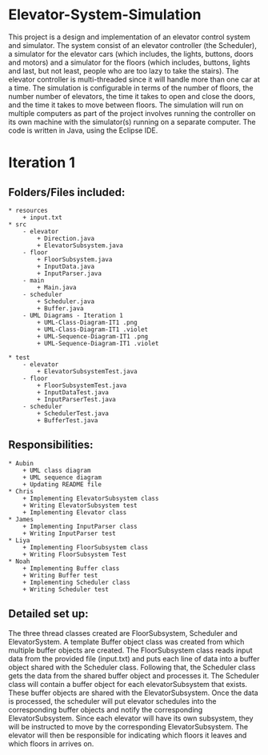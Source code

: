 # Elevator-System-Simulation
This project is a design and implementation of an elevator control system and simulator. The system consist of an elevator controller (the Scheduler), a simulator for the elevator cars (which includes, the lights, buttons, doors and motors) and a simulator for the floors (which includes, buttons, lights and last, but not least, people who are too lazy to take the stairs). The elevator controller is multi-threaded since it will handle more than one car at a time. The simulation is configurable in terms of the number of floors, the number number of elevators, the time it takes to open and close the doors, and the time it takes to move between floors. The simulation will run on multiple computers as part of the project involves running the controller on its own machine with the simulator(s) running on a separate computer. The code is written in Java, using the Eclipse IDE.


# Iteration 1

## Folders/Files included:

    * resources
        + input.txt
    * src
        - elevator
            + Direction.java
            + ElevatorSubsystem.java
        - floor
            + FloorSubsystem.java
            + InputData.java
            + InputParser.java
        - main
            + Main.java
        - scheduler
            + Scheduler.java
            + Buffer.java
        - UML Diagrams - Iteration 1
            + UML-Class-Diagram-IT1 .png
            + UML-Class-Diagram-IT1 .violet
            + UML-Sequence-Diagram-IT1 .png
            + UML-Sequence-Diagram-IT1 .violet
    
    * test
        - elevator
            + ElevatorSubsystemTest.java
        - floor
            + FloorSubsystemTest.java
            + InputDataTest.java
            + InputParserTest.java
        - scheduler
            + SchedulerTest.java
            + BufferTest.java

## Responsibilities:

    * Aubin
        + UML class diagram
        + UML sequence diagram
        + Updating README file
    * Chris
        + Implementing ElevatorSubsystem class
        + Writing ElevatorSubsystem test
        + Implementing Elevator class
    * James
        + Implementing InputParser class
        + Writing InputParser test
    * Liya
        + Implementing FloorSubsystem class
        + Writing FloorSubsystem Test
    * Noah
        + Implementing Buffer class
        + Writing Buffer test
        + Implementing Scheduler class
        + Writing Scheduler test

## Detailed set up:

The three thread classes created are FloorSubsystem, Scheduler and ElevatorSystem. A template Buffer object class was   created from which multiple buffer objects are created. The FloorSubsystem class reads input data from the provided file   (input.txt) and puts each line of data into a buffer object shared with the Scheduler class. Following that, the Scheduler    class gets the data from the shared buffer object and processes it. The Scheduler class will contain a buffer object for    each elevatorSubsystem that exists. These buffer objects are shared with the ElevatorSubsystem. Once the data is processed,   the scheduler will put elevator schedules into the corresponding buffer objects and notify the corresponding    ElevatorSubsystem. Since each elevator will have its own subsystem, they will be instructed to move by the corresponding   ElevatorSubsystem. The elevator will then be responsible for indicating which floors it leaves and which floors in arrives   on.